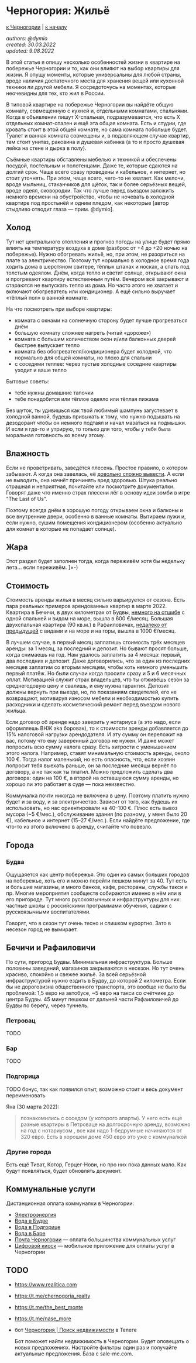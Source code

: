 Черногория: Жильё
=================

[к Черногории](./README.md) | [к началу](/README.md)

_authors: @dymio
<br/>created: 30.03.2022
<br/>updated: 9.08.2022_

В этой статье я опишу несколько особенностей жизни в квартире на побережье Черногории и то, как они влияют на выбор квартиры для жизни. Я опущу моменты, которые универсальны для любой страны, вроде наличия достаточного места для хранения вещей или кухонной техники ли другой мебели. Я сосредоточусь на моментах, которые неочевидны для тех, кто жил в России.

В типовой квартире на побережье Черногории вы найдёте общую комнату, совмещенную с кухней и, отдельными комнатами, спальнями. Когда в объявлении пишут X-спальная, подразумевается, что есть X отдельных комнат-спален и ещё эта общая комната. Есть и студии, где кровать стоит в этой общей комнате, но сама комната побольше будет. Туалет и ванная комната совмещены и, в подавляющем случае квартир, там стоит унитаз, раковина и душевая кабинка (а то и просто душевая лейка на стене и дырка в полу).

Съёмные квартиры обставлены мебелью и техникой и обеспечены посудой, постельным и полотенцами. Даже те, которые сдаются на долгий срок. Чаще всего сразу проведены и кабельное, и интернет, но стоит уточнять. При этом, чаще всего, чего-то не хватает. Как мелочи, вроде мыльниц, стаканчиков для щёток, так и более серьёзных вещей, вроде одеял, сковородки. Так что лучше перед въездом заложить немного времени на обустройство, чтобы не ночевать в холодной квартире под простынёй и одним пледом, как некоторые \[автор стыдливо отводит глаза — прим. @dymio\].

## Холод

Тут нет центрального отопления и прогноз погоды на улице будет прямо влиять на температуру воздуха в доме (разброс от +4 до +20 ночью на побережье). Нужно обогревать жильё, но, при этом, не разориться на плате за электричество. Поэтому тут нормально в холодное время года ходить дома в шерстяном свитере, тёплых штанах и носках, а спать под толстым одеялом. Днём, когда тепло и светит солнце, открывают окна и прогревают квартиру естественным путём. Вечером всё закрывают и стараются не выпускать тепло из дома. Но часто этого не хватает и включают обогреватель или кондиционер. А ещё сильно выручает «тёплый пол» в ванной комнате.

На что посмотреть при выборе квартиры:

* комната с окнами на солнечную сторону будет лучше прогреваться днём
* большую комнату сложнее нагреть (читай «дороже»)
* комната с большим количеством окон и/или балконных дверей быстрее выпускает тепло
* комната без обогревателя/кондиционера будет холодной, что нормально для общей комнаты, но плохо для спальни
* с соседями теплее: через пустые холодные соседние квартиры уходит и ваше тепло

Бытовые советы:

- тебе нужны домашние тапочки
- тебе понадобится или тёплое одеяло или тёплая пижама

Без шуток, ты удивишься как твой любимый шампунь загустевает в холодной ванной, будешь привыкать к тому, что нужно подышать на дезодорант чтобы он немного подтаял и начал мазаться на подмышки. И если я где-то и утрирую, то только для того, чтобы у тебя была моральная готовность ко всему этому.

## Влажность

Если не проветривать, заведётся плесень. Простое правило, о котором забывают. А когда она завелась, её [довольно сложно вывести](https://lifehacker.ru/plesen/). А если не выводить, она начнёт причинять вред здоровью. Штука реально страшная и неприятная, почитайте или посмотрите документалки. Говорят даже что именно страх плесени лёг в основу идеи зомби в игре "The Last of Us".

Поэтому всегда днём в хорошую погоду открываем окна и балконы и все внутренние двери, особенно в ванные комнаты. Вытираем лужи и, если нужно, сушим помещения кондиционером (особенно актуально для комнат в которые не попадает солнце).

## Жара

Этот раздел будет заполнен тогда, когда переживём хотя бы недельку лета... если переживём. ]=-)

## Стоимость

Стоимость аренды жилья в месяц сильно варьируется от сезона. Есть пара реальных примеров арендованных квартир в марте 2022. Квартира в Бечичи, в двух километрах от Будвы, [немного на отшибе](https://goo.gl/maps/CkEYJWDZ8BHLktFt9) с одной спальней и видом на море, вышла в 600 €/месяц. Большая двухспальная квартира (90 кв.м.) в Рафаиловичах, [недалеко от предыдущей](https://goo.gl/maps/sBXvuT4ayqHHhqcy9) с видами и на море и на горы, вышла в 1000 €/месяц.

В лучшем случае, в первый месяц заплатишь стоимость трёх месяцев аренды: за 1 месяц, за последний и депозит. Но бывают просят больше, когда снимаешь на год. Нам удалось заплатить за 4 месяца: первый, два последних и депозит. Даже договорились, что за один из последних месяцев заплатим со вторым месяцем, чтобы хоть немного уменьшить первый платёж. Но были случаи когда просили сразу и 5 и 6 месячных оплат. Мотивацией служит страх владельцев, что ты отживёшь сезон за среднегодовую цену и свалишь, и ему нужна гарантия.
Депозит должны вернуть при выезде, но, по показаниям свидетелей, его не возвращают, мотивируя износом мебели и необходимостью купить расходники и сделать косметический ремонт перед въездом нового жильца.

Если договор об аренде надо заверить у нотариуса (а это надо, если оформляешь ВНЖ aka боровак), то к стоимости аренды добавляется до 15% налоговой нагрузки арендодателя. И эту сумму он переложит на вас, потому что ему заверенный договор не нужен. И даже может попросить всю сумму налога сразу. Есть хитрости с уменьшением этого налога. Например, ставят минимальную стоимость аренды, около 100 €. Тогда налог маленький, но есть опасность, что, если хозяин попросит тебя выехать раньше, он за последние месяцы вернёт по договору, а не так как ты платил. Можно предложить сделать два договора: один на 100 €, а второй на оставшуюся сумму аренды, но хорошо ли это работает в суде — пока неизвестно.

Коммуналка почти никогда не включена в цену. Поэтому платить нужно будет и за воду, и за электричество. Зависит от того, как будешь их использовать, но нас ориентировали на 40–100 €. Плюс есть вывоз мусора (~5 €/мес.), обслуживание здания (по разному, у меня было 20 €), кабельное и интернет (15–27 €/мес.). Если найдёте предложение, где что-то из этого включено в аренду, считайте что повезло.

## Города

### Будва

Ощущаяется как центр побережья. Это один из самых больших городов на побережье, хоть его и можно перейти пешком минут за 40. Тут есть и большие магазины, и много банков, кафе, рестораны, службы такси и пр. Многие мероприятия сообществ собираются именно в нём или в его пригороде. Тут много русскоязычных и инфраструктуры для них: частные школы с российскими программами обучения, садики с русскоязычными воспитателями.

Говорят, что в сезон тут очень тесно и слишком курортно. Зато в несезон город не вымирает.

## Бечичи и Рафаиловичи

По сути, пригород Будвы. Минимальная инфраструктура. Больше половины заведений, магазинов закрываются в несезон. Но тут очень красиво, спокойно и свежее жильё. За всей серьёзной инфраструктурой нужно ездить в Будву, до которой 2 километра. Если бы не дороговизна общественного транспорта, это вообще не было бы проблемой: 1,5 евро на автобусе, ~5 евро на такси со счётчике до центра Будвы. 45 минут пешком от дальней части Рафаиловичей до Будвы по берегу, через туннель.

### Петровац

TODO

### Бар

TODO

### Подгорица

TODO бонус, так как появился опыт, возможно стоит и весь документ переименовать

Яна (30 марта 2022):
>познакомились с соседом (у которого апарты). У него есть еще разные квартиры в Петроваце на долгосрочную аренду, возможно на год с нотариусом , все как надо 1-бедрумные начинаются от 320 евро. Есть в хорошем доме 450 евро это уже с коммуналкой

### Другие города

Есть ещё Тиват, Котор, Герцег-Нови, но про них пока данных мало. Как будут появляться, будет обновлять документ.

## Коммунальные услуги

Дистанционная оплата коммуналки в Черногории:

- [Электроэнергия](https://www.racun.epcg.com/placanje-racuna)
- [Вода в Будве](http://vodovodbudva.me/vodovodbudva/index.php/korisnici/provjera-zaduzenja)
- [Вода в Подгорице](https://www.vikpg.me/me/korisnici/provjera-i-placanje-racuna)
- [Вода в Баре](http://www.vodovod-bar.me/korisnički-servis/)
- [Почта Черногории](https://e.postacg.me/WebRacuni/?fbclid=IwAR0yl7KIBMIY8nSDo35XSIMl6KUIIhWS9vzcztVZ3rdoZ5Gxu5-ls9TGn_I) — оплата большинства коммунальных услуг
- [Цифровой киоск](https://www.2bi.me/digitalnikiosk.html) — мобильное приложение для оплаты услуг в Черногории

## TODO

- https://www.realitica.com
- https://t.me/chernogoria_realty
- https://t.me/the_best_monte
- https://t.me/nase_more

- бот [Черногория | Поиск недвижимости](https://t.me/MontenegroRealtyBot) в Телеге

    Бот поможет найти недвижимость в Черногории. Будет оповещать о новых предложениях. Настройте фильтры один раз и получайте актуальные предложения. База с sale-me.com.
